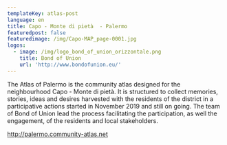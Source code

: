 ```yaml
---
templateKey: atlas-post
language: en
title: Capo - Monte di pietà  - Palermo
featuredpost: false
featuredimage: /img/Capo-MAP_page-0001.jpg
logos:
  - image: /img/logo_bond_of_union_orizzontale.png
    title: Bond of Union
    url: 'http://www.bondofunion.eu/'
---
```

<!-- end -->

The Atlas of Palermo is the community atlas designed for the neighbourhood Capo - Monte di pietà. It is structured to collect memories, stories, ideas and desires harvested with the residents of the district in a participative actions started in November 2019 and still on going. The team of Bond of Union lead the process facilitating the participation, as well the engagement, of the residents and local stakeholders.

http://palermo.community-atlas.net

